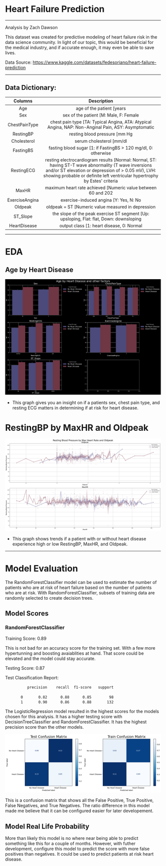 # Heart Failure Prediction
---

Analysis by Zach Dawson

This dataset was created for predictive modeling of heart failure risk in the data science community. In light of our topic, this would be beneficial for the medical industry, and if accurate enough, it may even be able to save lives.

Data Source: https://www.kaggle.com/datasets/fedesoriano/heart-failure-prediction

---

## Data Dictionary:

| Columns 	| Description 	|
|:---:	|:---:	|
| Age 	| age of the patient [years 	|
| Sex 	| sex of the patient [M: Male, F: Female 	|
| ChestPainType 	| chest pain type [TA: Typical Angina, ATA: Atypical Angina, NAP: Non-Anginal Pain, ASY: Asymptomatic 	|
| RestingBP 	| resting blood pressure [mm Hg 	|
| Cholesterol 	| serum cholesterol [mm/dl 	|
| FastingBS 	| fasting blood sugar [1: if FastingBS > 120 mg/dl, 0: otherwise 	|
| RestingECG 	| resting electrocardiogram results [Normal: Normal, ST: having ST-T wave abnormality (T wave inversions and/or ST elevation or depression of > 0.05 mV), LVH: showing probable or definite left ventricular hypertrophy by Estes' criteria 	|
| MaxHR 	| maximum heart rate achieved [Numeric value between 60 and 202 	|
| ExerciseAngina 	| exercise-induced angina [Y: Yes, N: No 	|
| Oldpeak 	| oldpeak = ST [Numeric value measured in depression 	|
| ST_Slope 	| the slope of the peak exercise ST segment [Up: upsloping, Flat: flat, Down: downsloping 	|
| HeartDisease 	| output class [1: heart disease, 0: Normal 	|

---
# EDA
## Age by Heart Disease
![Age by HD.png](https://github.com/zeekwired/Project-2/blob/95ddea0448ef9beb8017d4c74d9fe65414a18327/Age%20by%20HD.png)

- This graph gives you an insight on if a patients sex, chest pain type, and resting ECG matters in determining if at risk for heart disease.

# RestingBP by MaxHR and Oldpeak
![RBP by MHR.png](https://github.com/zeekwired/Project-2/blob/20cf0ff0fcfda9d681e3202c5f72623cbc3b4780/RBP%20by%20MHR.png)

- This graph shows trends if a patient with or without heart disease experience high or low RestingBP, MaxHR, and Oldpeak.
---
# Model Evaluation
The RandomForestClassifier model can be used to estimate the number of patients who are at risk of heart failure based on the number of patients who are at risk. With RandomForestClassifier, subsets of training data are randomly selected to create decision trees.

## Model Scores
### RandomForestClassifier

Training Score: 0.89

This is not bad for an accuracy score for the training set. With a few more hypertunning and boosting avaiablities at hand. That score could be elevated and the model could stay accurate.

Testing Score: 0.87

Test Classification Report: 

              precision    recall  f1-score   support

           0       0.82      0.88      0.85        98
           1       0.90      0.86      0.88       132

The LogisticRegression model resulted in the highest scores for the models chosen for this analysis. It has a higher testing score with DecisionTreeClassifier and RandomForestClassifier. It has the highest precision score than the other models.

![Log.png](Log.png)

This is a confusion matrix that shows all the False Positive, True Positive, False Negatives, and True Negatives. The ratio difference in this model made me believe that it can be configured easier for later developement.

## Model Real Life Probability
More than likely this model is no where near being able to predict something like this for a couple of months. However, with futher development, configure this model to predict the score with more false positives than negatives. It could be used to predict patients at risk heart disease. 
